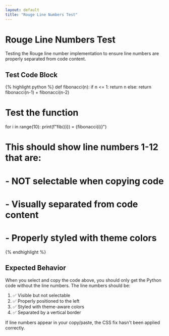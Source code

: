 ```yaml
---
layout: default
title: "Rouge Line Numbers Test"
---
```


# Rouge Line Numbers Test

Testing the Rouge line number implementation to ensure line numbers are properly separated from code content.

## Test Code Block

{% highlight python %}
def fibonacci(n):
    if n <= 1:
        return n
    else:
        return fibonacci(n-1) + fibonacci(n-2)

# Test the function
for i in range(10):
    print(f"fib({i}) = {fibonacci(i)}")

# This should show line numbers 1-12 that are:
# - NOT selectable when copying code
# - Visually separated from code content
# - Properly styled with theme colors
{% endhighlight %}

## Expected Behavior

When you select and copy the code above, you should only get the Python code without the line numbers. The line numbers should be:

1. ✅ Visible but not selectable
2. ✅ Properly positioned to the left
3. ✅ Styled with theme-aware colors
4. ✅ Separated by a vertical border

If line numbers appear in your copy/paste, the CSS fix hasn't been applied correctly.
